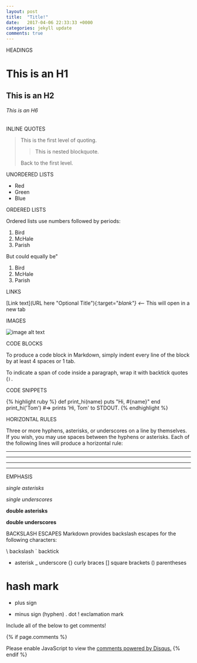 ```yaml
---
layout: post
title:  "Title!"
date:   2017-04-06 22:33:33 +0000
categories: jekyll update
comments: true
---
```


HEADINGS

# This is an H1

## This is an H2

###### This is an H6

INLINE QUOTES

> This is the first level of quoting.
>
> > This is nested blockquote.
>
> Back to the first level.


UNORDERED LISTS

*   Red
*   Green
*   Blue


ORDERED LISTS

Ordered lists use numbers followed by periods:

1.  Bird
2.  McHale
3.  Parish

But could equally be"

1.  Bird
1.  McHale
1.  Parish


LINKS

[Link text](URL here "Optional Title"){:target="_blank"} <--_ This will open in a new tab

IMAGES

![image alt text]({{site.url}}/assets/image-title.jpg "optional title")



CODE BLOCKS

To produce a code block in Markdown, simply indent every line of the block by at least 4 spaces or 1 tab.


To indicate a span of code inside a paragraph, wrap it with backtick quotes (`).       `

CODE SNIPPETS

{% highlight ruby %}
def print_hi(name)
  puts "Hi, #{name}"
end
print_hi('Tom')
#=> prints 'Hi, Tom' to STDOUT.
{% endhighlight %}






HORIZONTAL RULES

Three or more hyphens, asterisks, or underscores on a line by themselves. If you wish, you may use spaces between the hyphens or asterisks. Each of the following lines will produce a horizontal rule:

* * *

***

- - -

--------



EMPHASIS

*single asterisks*

_single underscores_

**double asterisks**

__double underscores__



BACKSLASH ESCAPES
Markdown provides backslash escapes for the following characters:

\   backslash
`   backtick
*   asterisk
_   underscore
{}  curly braces
[]  square brackets
()  parentheses
#   hash mark
+   plus sign
-   minus sign (hyphen)
.   dot
!   exclamation mark









Include all of the below to get comments!


{% if page.comments %} <div id="disqus_thread"></div>
<script>

/**
*  RECOMMENDED CONFIGURATION VARIABLES: EDIT AND UNCOMMENT THE SECTION BELOW TO INSERT DYNAMIC VALUES FROM YOUR PLATFORM OR CMS.
*  LEARN WHY DEFINING THESE VARIABLES IS IMPORTANT: https://disqus.com/admin/universalcode/#configuration-variables*/
/*
var disqus_config = function () {
this.page.url = PAGE_URL;  // Replace PAGE_URL with your page's canonical URL variable
this.page.identifier = PAGE_IDENTIFIER; // Replace PAGE_IDENTIFIER with your page's unique identifier variable
};
*/
(function() { // DON'T EDIT BELOW THIS LINE
var d = document, s = d.createElement('script');
s.src = 'https://futuremorlock.disqus.com/embed.js';
s.setAttribute('data-timestamp', +new Date());
(d.head || d.body).appendChild(s);
})();
</script>
<noscript>Please enable JavaScript to view the <a href="https://disqus.com/?ref_noscript">comments powered by Disqus.</a></noscript> {% endif %}
